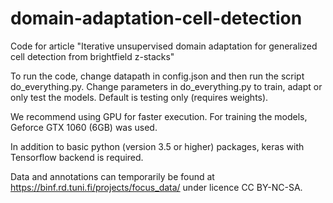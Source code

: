 # domain-adaptation-cell-detection

Code for article "Iterative unsupervised domain adaptation for generalized cell detection from brightfield z-stacks"

To run the code, change datapath in config.json and then run the script do_everything.py. 
Change parameters in do_everything.py to train, adapt or only test the models. Default is testing only (requires weights).

We recommend using GPU for faster execution. For training the models, Geforce GTX 1060 (6GB) was used. 

In addition to basic python (version 3.5 or higher) packages, keras with Tensorflow backend is required. 

Data and annotations can temporarily be found at https://binf.rd.tuni.fi/projects/focus_data/ under licence CC BY-NC-SA.


